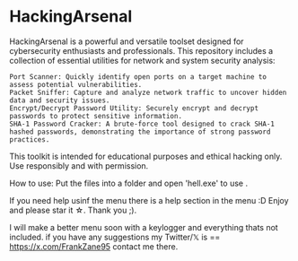 # HackingArsenal
HackingArsenal is a powerful and versatile toolset designed for cybersecurity enthusiasts and professionals. This repository includes a collection of essential utilities for network and system security analysis:


    Port Scanner: Quickly identify open ports on a target machine to assess potential vulnerabilities.
    Packet Sniffer: Capture and analyze network traffic to uncover hidden data and security issues.
    Encrypt/Decrypt Password Utility: Securely encrypt and decrypt passwords to protect sensitive information.
    SHA-1 Password Cracker: A brute-force tool designed to crack SHA-1 hashed passwords, demonstrating the importance of strong password practices.

This toolkit is intended for educational purposes and ethical hacking only. Use responsibly and with permission.


How to use:
Put the files into a folder and open 'hell.exe' to use .

If you need help usinf the menu there is a help section in the menu :D
Enjoy and please star it ☆. Thank you ;).

I will make a better menu soon with a keylogger and everything thats not included. if you have any suggestions my Twitter/𝕏 is == https://x.com/FrankZane95 
contact me there.












